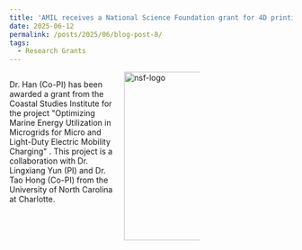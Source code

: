 ```yaml
---
title: 'AMIL receives a National Science Foundation grant for 4D printing of smart composites.'
date: 2025-06-12
permalink: /posts/2025/06/blog-post-8/
tags:
  - Research Grants
---
```


<div style="display: flex; align-items: flex-start; gap: 20px;">
  <div style="flex: 1;">
    <p>
      Dr. Han (Co-PI) has been awarded a grant from the Coastal Studies Institute for the project
        "Optimizing Marine Energy Utilization in Microgrids for Micro and Light-Duty Electric Mobility Charging"
      </a>.
      This project is a collaboration with Dr. Lingxiang Yun (PI) and Dr. Tao Hong (Co-PI) from the University of North Carolina at Charlotte.
    </p>
  </div>
  <div style="flex: 0 0 auto;">
    <img src="{{ site.baseurl }}/images/nsf-logo.png" alt="nsf-logo" style="width:300px; max-width:45%;">
  </div>
</div>